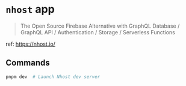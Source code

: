 # `nhost` app

> The Open Source Firebase Alternative with GraphQL
> Database / GraphQL API / Authentication / Storage / Serverless Functions

ref: https://nhost.io/

## Commands

```bash
pnpm dev  # Launch Nhost dev server
```
